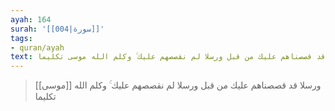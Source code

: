 ```yaml
---
ayah: 164
surah: '[[004|سورة]]'
tags:
- quran/ayah
text: ورسلا قد قصصناهم عليك من قبل ورسلا لم نقصصهم عليك ۚ وكلم الله موسى تكليما
---
```

> ورسلا قد قصصناهم عليك من قبل ورسلا لم نقصصهم عليك ۚ وكلم الله [[موسى]] تكليما
